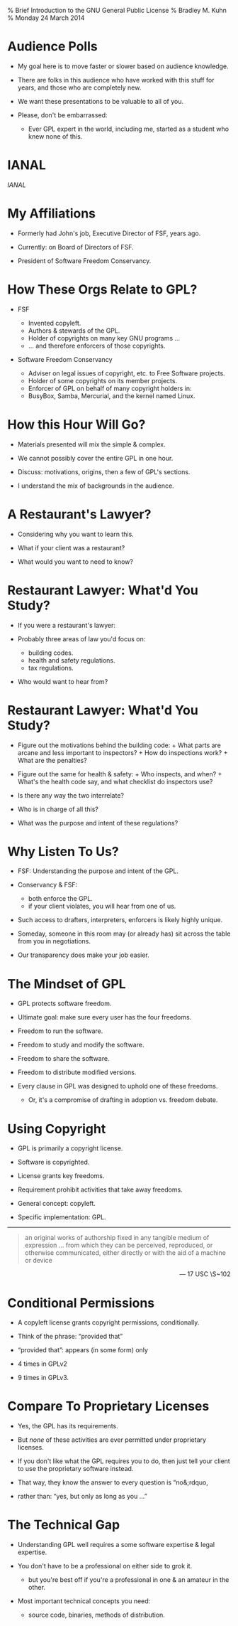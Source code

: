 % Brief Introduction to the GNU General Public License
% Bradley M. Kuhn
% Monday 24 March 2014

# Audience Polls

+ My goal here is to move faster or slower based on audience knowledge.

+ There are folks in this audience who have worked with this stuff for years,
  and those who are completely new.

+ We want these presentations to be valuable to all of you.

+ Please, don't be embarrassed:
     + Ever GPL expert in the world, including me, started as a student who
       knew none of this.

# IANAL

<cite>IANAL</cite>

# My Affiliations

+ Formerly had John's job, Executive Director of FSF, years ago.

+ Currently: on Board of Directors of FSF.

+ President of Software Freedom Conservancy.

# How These Orgs Relate to GPL?

+ FSF
    + Invented copyleft.
    + Authors &amp; stewards of the GPL.
    + Holder of copyrights on many key GNU programs &hellip;
    + &hellip; and therefore enforcers of those copyrights.

+ Software Freedom Conservancy
    + Adviser on legal issues of copyright, etc. to Free Software projects.
    + Holder of some copyrights on its member projects.
    + Enforcer of GPL on behalf of many copyright holders in:
    + BusyBox, Samba, Mercurial, and the kernel named Linux.

# How this Hour Will Go?

+ Materials presented will mix the simple &amp; complex.

+ We cannot possibly cover the entire GPL in one hour.

+ Discuss: motivations, origins, then a few of GPL's sections.

+ I understand the mix of backgrounds in the audience.

# A Restaurant's Lawyer?

+ Considering why you want to learn this.

+ What if your client was a restaurant?

+ What would you want to need to know?

# Restaurant Lawyer: What'd You Study?

+ If you were a restaurant's lawyer:

+ Probably three areas of law you'd focus on:
     + building codes.
     + health and safety regulations.
     + tax regulations.

+ Who would want to hear from?

# Restaurant Lawyer: What'd You Study?

+ Figure out the motivations behind the building code:
      + What parts are arcane and less important to inspectors?
      + How do inspections work?
      + What are the penalties?

+ Figure out the same for health &amp; safety:
      + Who inspects, and when?
      + What's the health code say, and what checklist do inspectors use?

+ Is there any way the two interrelate?

+ Who is in charge of all this?

+ What was the purpose and intent of these regulations?

# Why Listen To Us?

+ FSF: Understanding the purpose and intent of the GPL.
    
+ Conservancy &amp; FSF:
    + both enforce the GPL.
    + if your client violates, you will hear from one of us.

+ Such access to drafters, interpreters, enforcers is likely highly unique.

+ Someday, someone in this room may (or already has) sit across the table
  from you in negotiations.

+ Our transparency does make your job easier. 

# The Mindset of GPL

+ GPL protects software freedom.

+ Ultimate goal: make sure every user has the four freedoms.

+ Freedom to run the software.

+ Freedom to study and modify the software.

+ Freedom to share the software.

+ Freedom to distribute modified versions.

+ Every clause in GPL was designed to uphold one of these freedoms.
     + Or, it's a compromise of drafting in adoption vs. freedom debate.

# Using Copyright

+ GPL is primarily a copyright license.

+ Software is copyrighted.

+ License grants key freedoms.

+ Requirement prohibit activities that take away freedoms.

+ General concept: copyleft.

+ Specific implementation: GPL.

<hr/>

<span class="fitonslide">

> an original works of authorship fixed in any tangible medium of expression &hellip;  from which they can be perceived, reproduced, or otherwise communicated, either directly or with the aid of a machine or device

<p align=right>
 &mdash; 17 USC \S~102
</p>
</span>

# Conditional Permissions

+ A copyleft license grants copyright permissions, conditionally.

+ Think of the phrase: &ldquo;provided that&rdquo;

+ &ldquo;provided that&rdquo;: appears (in some form) only

+ 4 times in GPLv2

+ 9 times in GPLv3.

# Compare To Proprietary Licenses

+ Yes, the GPL has its requirements.

+ But *none* of these activities are ever permitted under proprietary
  licenses.

+ If you don't like what the GPL requires you to do, then just tell your
  client to use the proprietary software instead.

+ That way, they know the answer to every question is &ldquo;no&;rdquo,

+ rather than: &ldquo;yes, but only as long as you &hellip;&rdquo;

# The Technical Gap

+ Understanding GPL well requires a some software expertise &amp; legal
  expertise.

+ You don't have to be a professional on either side to grok it.
     + but you're best off if you're a professional in one &amp; an amateur
       in the other. 

+ Most important technical concepts you need:
     + source code, binaries, methods of distribution.
